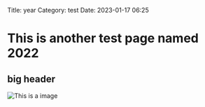 Title: year
Category: test
Date: 2023-01-17 06:25

# This is another test page named 2022
## big header

![This is a image](../theme/images/icons/aboutme.png)